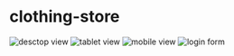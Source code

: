 # clothing-store
![desctop view]([http://url/to/img.png](https://github.com/karinayyy/clothing-store/blob/master/images/first-screen.png?raw=true))
![tablet view]([http://url/to/img.png](https://github.com/karinayyy/clothing-store/blob/master/images/second-screen.png?raw=true))
![mobile view]([http://url/to/img.png](https://github.com/karinayyy/clothing-store/blob/master/images/third-screen.png?raw=true))
![login form]([http://url/to/img.png](https://github.com/karinayyy/clothing-store/blob/master/images/login-form.png?raw=true))
